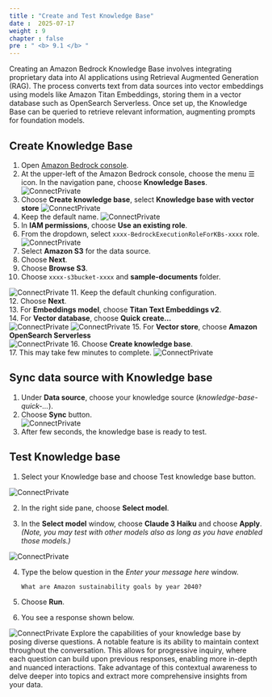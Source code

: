 ```yaml
---
title : "Create and Test Knowledge Base"
date :  2025-07-17
weight : 9
chapter : false
pre : " <b> 9.1 </b> "
---
```


Creating an Amazon Bedrock Knowledge Base involves integrating proprietary data into AI applications using Retrieval Augmented Generation (RAG). The process converts text from data sources into vector embeddings using models like Amazon Titan Embeddings, storing them in a vector database such as OpenSearch Serverless. Once set up, the Knowledge Base can be queried to retrieve relevant information, augmenting prompts for foundation models.

## Create Knowledge Base

1. Open [Amazon Bedrock console](https://console.aws.amazon.com/bedrock).
2. At the upper-left of the Amazon Bedrock console, choose the menu ☰ icon. In the navigation pane, choose **Knowledge Bases**.
![ConnectPrivate](https://github.com/PVinhP/PPV_Workshop_01/blob/main/Workshop/static/images/8.KB/001.png?raw=true)
3. Choose **Create knowledge base**, select **Knowledge base with vector store**
![ConnectPrivate](https://github.com/PVinhP/PPV_Workshop_01/blob/main/Workshop/static/images/8.KB/002.png?raw=true)
4. Keep the default name.
![ConnectPrivate](https://github.com/PVinhP/PPV_Workshop_01/blob/main/Workshop/static/images/8.KB/003.png?raw=true)
5. In **IAM permissions**, choose **Use an existing role**.
6. From the dropdown, select `xxxx-BedrockExecutionRoleForKBs-xxxx` role.
![ConnectPrivate](https://github.com/PVinhP/PPV_Workshop_01/blob/main/Workshop/static/images/8.KB/004.png?raw=true)
7. Select **Amazon S3** for the data source.
8. Choose **Next**.
9. Choose **Browse S3**.
10. Choose `xxxx-s3bucket-xxxx` and **sample-documents** folder.

![ConnectPrivate](https://github.com/PVinhP/PPV_Workshop_01/blob/main/Workshop/static/images/8.KB/007.png?raw=true)
11. Keep the default chunking configuration.  
12. Choose **Next**.  
13. For **Embeddings model**, choose **Titan Text Embeddings v2**.  
14. For **Vector database**, choose **Quick create...**  
![ConnectPrivate](https://github.com/PVinhP/PPV_Workshop_01/blob/main/Workshop/static/images/8.KB/008.png?raw=true)
![ConnectPrivate](https://github.com/PVinhP/PPV_Workshop_01/blob/main/Workshop/static/images/8.KB/009.png?raw=true)
15. For **Vector store**, choose **Amazon OpenSearch Serverless**  
![ConnectPrivate](https://github.com/PVinhP/PPV_Workshop_01/blob/main/Workshop/static/images/8.KB/010.png?raw=true)
16. Choose **Create knowledge base**.  
17. This may take few minutes to complete.
![ConnectPrivate](https://github.com/PVinhP/PPV_Workshop_01/blob/main/Workshop/static/images/8.KB/011.png?raw=true)
## Sync data source with Knowledge base

1. Under **Data source**, choose your knowledge source (*knowledge-base-quick-...*).  
2. Choose **Sync** button.  
![ConnectPrivate](https://github.com/PVinhP/PPV_Workshop_01/blob/main/Workshop/static/images/8.KB/014.png?raw=true)
3. After few seconds, the knowledge base is ready to test.
## Test Knowledge base
1. Select your Knowledge base and choose Test knowledge base button.

![ConnectPrivate](https://github.com/PVinhP/PPV_Workshop_01/blob/main/Workshop/static/images/8.KB/015.png?raw=true)

2. In the right side pane, choose **Select model**.

3. In the **Select model** window, choose **Claude 3 Haiku** and choose **Apply**.  
   _(Note, you may test with other models also as long as you have enabled those models.)_
   
![ConnectPrivate](https://github.com/PVinhP/PPV_Workshop_01/blob/main/Workshop/static/images/8.KB/016.png?raw=true)

4. Type the below question in the _Enter your message here_ window.

    ```text
    What are Amazon sustainability goals by year 2040?
    ```

5. Choose **Run**.

6. You see a response shown below.

![ConnectPrivate](https://github.com/PVinhP/PPV_Workshop_01/blob/main/Workshop/static/images/8.KB/017.png?raw=true)
Explore the capabilities of your knowledge base by posing diverse questions. A notable feature is its ability to maintain context throughout the conversation. This allows for progressive inquiry, where each question can build upon previous responses, enabling more in-depth and nuanced interactions. Take advantage of this contextual awareness to delve deeper into topics and extract more comprehensive insights from your data.
